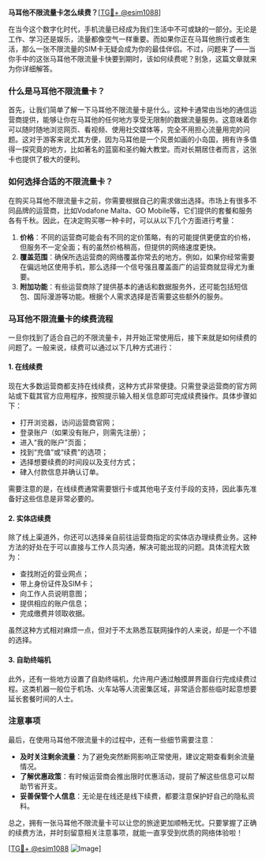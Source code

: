 **马耳他不限流量卡怎么续费？**[[TG💪+ @esim1088](https://t.me/s/esim1088)]

在当今这个数字化时代，手机流量已经成为我们生活中不可或缺的一部分。无论是工作、学习还是娱乐，流量都像空气一样重要。而如果你正在马耳他旅行或者生活，那么一张不限流量的SIM卡无疑会成为你的最佳伴侣。不过，问题来了——当你手中的这张马耳他不限流量卡快要到期时，该如何续费呢？别急，这篇文章就来为你详细解答。

### 什么是马耳他不限流量卡？

首先，让我们简单了解一下马耳他不限流量卡是什么。这种卡通常由当地的通信运营商提供，能够让你在马耳他的任何地方享受无限制的数据流量服务。这意味着你可以随时随地浏览网页、看视频、使用社交媒体等，完全不用担心流量用完的问题。这对于游客来说尤其方便，因为马耳他是一个风景如画的小岛国，拥有许多值得一探究竟的地方，比如著名的蓝窗和圣约翰大教堂。而对长期居住者而言，这张卡也提供了极大的便利。

### 如何选择合适的不限流量卡？

在购买马耳他不限流量卡之前，你需要根据自己的需求做出选择。市场上有很多不同品牌的运营商，比如Vodafone Malta、GO Mobile等，它们提供的套餐和服务各有千秋。因此，在决定购买哪一种卡时，可以从以下几个方面进行考量：

1. **价格**：不同的运营商可能会有不同的定价策略，有的可能提供更便宜的价格，但服务不一定全面；有的虽然价格稍高，但提供的网络速度更快。
2. **覆盖范围**：确保所选运营商的网络覆盖你常去的地方。例如，如果你经常需要在偏远地区使用手机，那么选择一个信号强且覆盖面广的运营商就显得尤为重要。
3. **附加功能**：有些运营商除了提供基本的通话和数据服务外，还可能包括短信包、国际漫游等功能。根据个人需求选择是否需要这些额外的服务。

### 马耳他不限流量卡的续费流程

一旦你找到了适合自己的不限流量卡，并开始正常使用后，接下来就是如何续费的问题了。一般来说，续费可以通过以下几种方式进行：

#### 1. 在线续费

现在大多数运营商都支持在线续费，这种方式非常便捷。只需登录运营商的官方网站或下载其官方应用程序，按照提示输入相关信息即可完成续费操作。具体步骤如下：

- 打开浏览器，访问运营商官网；
- 登录账户（如果没有账户，则需先注册）；
- 进入“我的账户”页面；
- 找到“充值”或“续费”的选项；
- 选择想要续费的时间段以及支付方式；
- 硉入付款信息并确认订单。

需要注意的是，在线续费通常需要银行卡或其他电子支付手段的支持，因此事先准备好这些信息是非常必要的。

#### 2. 实体店续费

除了线上渠道外，你还可以选择亲自前往运营商指定的实体店办理续费业务。这种方法的好处在于可以直接与工作人员沟通，解决可能出现的问题。具体流程大致为：

- 查找附近的营业网点；
- 带上身份证件及SIM卡；
- 向工作人员说明意图；
- 提供相应的账户信息；
- 完成缴费并领取收据。

虽然这种方式相对麻烦一点，但对于不太熟悉互联网操作的人来说，却是一个不错的选择。

#### 3. 自助终端机

此外，还有一些地方设置了自助终端机，允许用户通过触摸屏界面自行完成续费过程。这类机器一般位于机场、火车站等人流密集区域，非常适合那些临时起意想要延长套餐时间的人士。

### 注意事项

最后，在使用马耳他不限流量卡的过程中，还有一些细节需要注意：

- **及时关注剩余流量**：为了避免突然断网影响正常使用，建议定期查看剩余流量情况。
- **了解优惠政策**：有时候运营商会推出限时优惠活动，提前了解这些信息可以帮助节省开支。
- **妥善保管个人信息**：无论是在线还是线下续费，都要注意保护好自己的隐私资料。

总之，拥有一张马耳他不限流量卡可以让您的旅途更加顺畅无忧。只要掌握了正确的续费方法，并时刻留意相关注意事项，就能一直享受到优质的网络体验啦！

[[TG💪+ @esim1088](https://t.me/s/esim1088) ![Image](https://i.postimg.cc/4NQfJmqS/Snipaste-2025-05-13-00-14-12.png)]